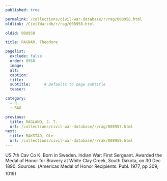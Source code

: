 ```yaml
---
published: true

permalink: /collections/civil-war-database/r/rag/008958.html
oldlink: /CivilWar/db/r/rag/008958.html

oldid: 008958

title: RAGNAR, Theodore

pagelist:
  exclude: false
  order: 8958
  image: 
  alt:
  caption:
  title:
  subtitle:      # Defaults to page subtitle
  teaser:

category: 
  - R 
  - RAG

previous:
  title: RAGLAND, J. T.
  url: /collections/civil-war-database/r/rag/008957.html  
next:
  title: RAKSTAD, Ole
  url: /collections/civil-war-database/r/rak/008959.html   
---
```

US 7th Cav Co K. Born in Sweden. Indian War: First Sergeant. Awarded the Medal of Honor for Bravery at White Clay Creek, South Dakota, on 30 Dec 1890. Sources: (&#147;America&#146;s Medal of Honor Recipients&#148;. Publ. 1977, pp 309, 1019)